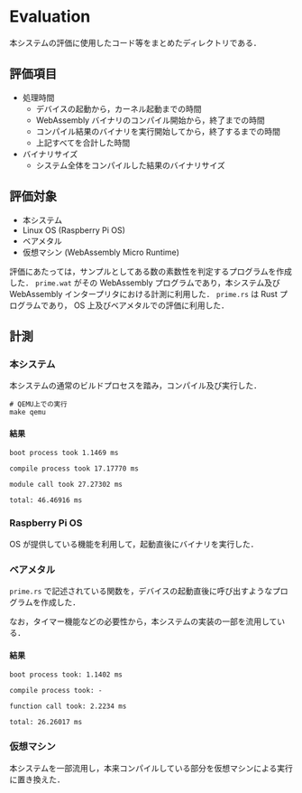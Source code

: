 # Evaluation
本システムの評価に使用したコード等をまとめたディレクトリである．

## 評価項目

* 処理時間
  * デバイスの起動から，カーネル起動までの時間
  * WebAssembly バイナリのコンパイル開始から，終了までの時間
  * コンパイル結果のバイナリを実行開始してから，終了するまでの時間
  * 上記すべてを合計した時間
* バイナリサイズ
  * システム全体をコンパイルした結果のバイナリサイズ

## 評価対象
* 本システム
* Linux OS (Raspberry Pi OS)
* ベアメタル
* 仮想マシン (WebAssembly Micro Runtime)

評価にあたっては，サンプルとしてある数の素数性を判定するプログラムを作成した．
`prime.wat` がその WebAssembly プログラムであり，本システム及び WebAssembly インタープリタにおける計測に利用した．
`prime.rs` は Rust プログラムであり， OS 上及びベアメタルでの評価に利用した．

## 計測
### 本システム
本システムの通常のビルドプロセスを踏み，コンパイル及び実行した．

```
# QEMU上での実行
make qemu
```

#### 結果
```
boot process took 1.1469 ms

compile process took 17.17770 ms

module call took 27.27302 ms

total: 46.46916 ms
```

### Raspberry Pi OS
OS が提供している機能を利用して，起動直後にバイナリを実行した．

### ベアメタル
`prime.rs` で記述されている関数を，デバイスの起動直後に呼び出すようなプログラムを作成した．

なお，タイマー機能などの必要性から，本システムの実装の一部を流用している．

#### 結果
```
boot process took: 1.1402 ms

compile process took: -

function call took: 2.2234 ms

total: 26.26017 ms
```

### 仮想マシン
本システムを一部流用し，本来コンパイルしている部分を仮想マシンによる実行に置き換えた．